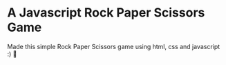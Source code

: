 <h1>A Javascript Rock Paper Scissors Game </h1>
</hr>
Made this simple Rock Paper Scissors game using html, css and javascript :) 🚀
